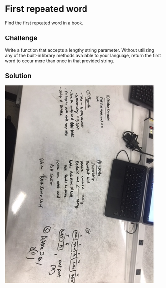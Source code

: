 # First repeated word
Find the first repeated word in a book.

## Challenge
Write a function that accepts a lengthy string parameter.
Without utilizing any of the built-in library methods available to your language, return the first word to occur more than once in that provided string.
## Solution
![image](RepeatWord.JPG)
